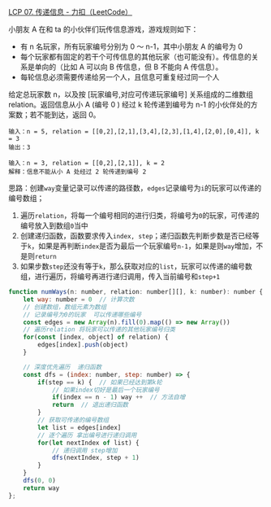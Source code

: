 [LCP 07. 传递信息 - 力扣（LeetCode）](https://leetcode.cn/problems/chuan-di-xin-xi/)

小朋友 A 在和 ta 的小伙伴们玩传信息游戏，游戏规则如下：

* 有 n 名玩家，所有玩家编号分别为 0 ～ n-1，其中小朋友 A 的编号为 0
* 每个玩家都有固定的若干个可传信息的其他玩家（也可能没有）。传信息的关系是单向的（比如 A 可以向 B 传信息，但 B 不能向 A 传信息）。
* 每轮信息必须需要传递给另一个人，且信息可重复经过同一个人

给定总玩家数 n，以及按 [玩家编号,对应可传递玩家编号] 关系组成的二维数组 relation。返回信息从小 A (编号 0 ) 经过 k 轮传递到编号为 n-1 的小伙伴处的方案数；若不能到达，返回 0。

```
输入：n = 5, relation = [[0,2],[2,1],[3,4],[2,3],[1,4],[2,0],[0,4]], k = 3
输出：3

输入：n = 3, relation = [[0,2],[2,1]], k = 2
解释：信息不能从小 A 处经过 2 轮传递到编号 2
```

思路：创建`way`变量记录可以传递的路径数，`edges`记录编号为`i`的玩家可以传递的编号数组；

1. 遍历`relation`，将每一个编号相同的进行归类，将编号为`0`的玩家，可传递的编号放入到数组`0`当中
2. 创建递归函数，函数要求传入`index, step`；递归函数先判断步数是否已经等于`k`，如果是再判断`index`是否为最后一个玩家编号`n-1`，如果是则`way`增加，不是则`return`
3. 如果步数`step`还没有等于`k`，那么获取对应的`list`，玩家可以传递的编号数组，进行遍历，将编号再进行递归调用，传入当前编号和`step+1`

```js
function numWays(n: number, relation: number[][], k: number): number {
    let way: number = 0  // 计算次数
    // 创建数组，数组元素为数组
    // 记录编号为0的玩家  可以传递哪些编号
    const edges = new Array(n).fill(0).map(() => new Array())
    // 遍历relation 将玩家可以传递的其他玩家编号归类
    for(const [index, object] of relation) {
        edges[index].push(object)
    }

    // 深度优先遍历  递归函数
    const dfs = (index: number, step: number) => {
        if(step == k) {  // 如果已经达到第k轮
            // 如果index切好是最后一个玩家编号
            if(index == n - 1) way ++  // 方法自增
            return  // 退出递归函数
        }
        // 获取可传递的编号数组
        let list = edges[index]
        // 逐个遍历 拿出编号进行递归调用
        for(let nextIndex of list) {
            // 递归调用 step增加
            dfs(nextIndex, step + 1)
        }
    }
    dfs(0, 0)
    return way
};
```

